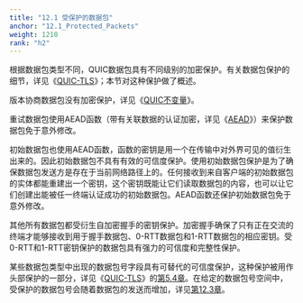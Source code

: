 ```yaml
---
title: "12.1 受保护的数据包"
anchor: "12.1_Protected_Packets"
weight: 1210
rank: "h2"
---
```


根据数据包类型不同，QUIC数据包具有不同级别的加密保护。有关数据包保护的细节，详见《[QUIC-TLS](https://www.rfc-editor.org/info/rfc9001)》；本节对这种保护做了概述。

版本协商数据包没有加密保护，详见《[QUIC不变量](../RFC8999_Chinese_Translation)》。

重试数据包使用AEAD函数（带有关联数据的认证加密，详见《[AEAD](https://www.rfc-editor.org/info/rfc5116)》）来保护数据包免于意外修改。

初始数据包也使用AEAD函数，函数的密钥是用一个在传输中对外界可见的值衍生出来的。因此初始数据包不具有有效的可信度保护。使用初始数据包保护是为了确保数据包发送方是存在于当前网络路径上的。任何接收到来自客户端的初始数据包的实体都能重建出一个密钥，这个密钥既能让它们读取数据包的内容，也可以让它们创建出能被任一终端认证成功的初始数据包。AEAD函数还保护初始数据包免于意外修改。

其他所有数据包都受衍生自加密握手的密钥保护。加密握手确保了只有正在交流的终端才能够接收到用于握手数据包、0-RTT数据包和1-RTT数据包的相应密钥。受0-RTT和1-RTT密钥保护的数据包具有强力的可信度和完整性保护。

某些数据包类型中出现的数据包号字段具有可替代的可信度保护，这种保护被用作头部保护的一部分，详见《[QUIC-TLS](../RFC9001_Chinese_Translation)》的[第5.4章](../RFC9001_Chinese_Translation/#5.4_Header_Protection)。在给定的数据包号空间中，受保护的数据包号会随着数据包的发送而增加，详见[第12.3章](#12.3_Packet_Numbers)。
